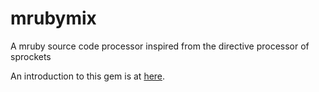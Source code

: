 mrubymix
========

A mruby source code processor inspired from the directive processor of sprockets

An introduction to this gem is at [here](http://qiezi.me/2013/01/25/introducing-mrubymix/).
